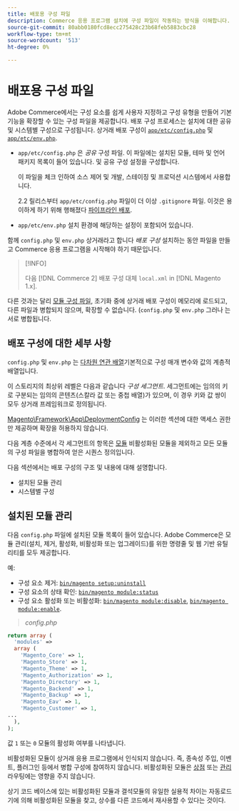 ```yaml
---
title: 배포용 구성 파일
description: Commerce 응용 프로그램 설치에 구성 파일이 작동하는 방식을 이해합니다.
source-git-commit: 80abb0180fcd8ecc275428c23b68feb5883cbc28
workflow-type: tm+mt
source-wordcount: '513'
ht-degree: 0%

---
```



# 배포용 구성 파일

Adobe Commerce에서는 구성 요소를 쉽게 사용자 지정하고 구성 유형을 만들어 기본 기능을 확장할 수 있는 구성 파일을 제공합니다. 배포 구성 프로세스는 설치에 대한 공유 및 시스템별 구성으로 구성됩니다. 상거래 배포 구성이 [`app/etc/config.php`](../reference/config-reference-configphp.md) 및 [`app/etc/env.php`](../reference/config-reference-envphp.md).

- `app/etc/config.php` 은 _공유_ 구성 파일.
이 파일에는 설치된 모듈, 테마 및 언어 패키지 목록이 들어 있습니다. 및 공유 구성 설정을 구성합니다.

   이 파일을 체크 인하여 소스 제어 및 개발, 스테이징 및 프로덕션 시스템에서 사용합니다.

   2.2 릴리스부터 `app/etc/config.php` 파일이 더 이상 `.gitignore` 파일.
이것은 용이하게 하기 위해 행해졌다 [파이프라인 배포](../deployment/technical-details.md).

- `app/etc/env.php` 설치 환경에 해당하는 설정이 포함되어 있습니다.

함께 `config.php` 및 `env.php` 상거래라고 합니다 _배포 구성_ 설치하는 동안 파일을 만들고 Commerce 응용 프로그램을 시작해야 하기 때문입니다.

>[!INFO]
>
>다음 [!DNL Commerce 2] 배포 구성 대체 `local.xml` in [!DNL Magento 1.x].

다른 것과는 달리 [모듈 구성 파일](../reference/module-files.md), 초기화 중에 상거래 배포 구성이 메모리에 로드되고, 다른 파일과 병합되지 않으며, 확장할 수 없습니다. (`config.php` 및 `env.php` 그러나 는 서로 병합됩니다.

## 배포 구성에 대한 세부 사항

`config.php` 및 `env.php` 는 [다차원 연관 배열](https://www.w3schools.com:443/php/php_arrays.asp)기본적으로 구성 매개 변수와 값의 계층적 배열입니다.

이 스토리지의 최상위 레벨은 다음과 같습니다 _구성 세그먼트_. 세그먼트에는 임의의 키로 구분되는 임의의 콘텐츠(스칼라 값 또는 중첩 배열)가 있으며, 이 경우 키와 값 쌍이 모두 상거래 프레임워크로 정의됩니다.

[Magento\Framework\App\DeploymentConfig](https://github.com/magento/magento2/blob/2.4/lib/internal/Magento/Framework/App/DeploymentConfig.php) 는 이러한 섹션에 대한 액세스 권한만 제공하며 확장을 허용하지 않습니다.

다음 계층 수준에서 각 세그먼트의 항목은 [모듈](https://glossary.magento.com/module) 비활성화된 모듈을 제외하고 모든 모듈의 구성 파일을 병합하여 얻은 시퀀스 정의입니다.

다음 섹션에서는 배포 구성의 구조 및 내용에 대해 설명합니다.

- 설치된 모듈 관리
- 시스템별 구성

## 설치된 모듈 관리

다음 `config.php` 파일에 설치된 모듈 목록이 들어 있습니다. Adobe Commerce은 모듈 관리(설치, 제거, 활성화, 비활성화 또는 업그레이드)를 위한 명령줄 및 웹 기반 유틸리티를 모두 제공합니다.

예:

- 구성 요소 제거: [`bin/magento setup:uninstall`](https://devdocs.magento.com/guides/v2.4/install-gde/install/cli/install-cli-uninstall.html)
- 구성 요소의 상태 확인: [`bin/magento module:status`](https://devdocs.magento.com/guides/v2.4/reference/cli/magento.html#modulestatus)
- 구성 요소 활성화 또는 비활성화: [`bin/magento module:disable`](https://devdocs.magento.com/guides/v2.4/install-gde/install/cli/install-cli-subcommands-enable.html#instgde-cli-subcommands-enable-disable), [`bin/magento module:enable`](https://devdocs.magento.com/guides/v2.4/install-gde/install/cli/install-cli-subcommands-enable.html#instgde-cli-subcommands-enable-disable).

> _config.php_

```php
return array (
  'modules' =>
  array (
    'Magento_Core' => 1,
    'Magento_Store' => 1,
    'Magento_Theme' => 1,
    'Magento_Authorization' => 1,
    'Magento_Directory' => 1,
    'Magento_Backend' => 1,
    'Magento_Backup' => 1,
    'Magento_Eav' => 1,
    'Magento_Customer' => 1,
...
  ),
);
```

값 `1` 또는 `0` 모듈의 활성화 여부를 나타냅니다.

비활성화된 모듈이 상거래 응용 프로그램에서 인식되지 않습니다. 즉, 종속성 주입, 이벤트, 플러그인 등에서 병합 구성에 참여하지 않습니다. 비활성화된 모듈은 [상점](https://glossary.magento.com/storefront) 또는 [관리](https://glossary.magento.com/admin) 라우팅에는 영향을 주지 않습니다.

상기 코드 베이스에 있는 비활성화된 모듈과 결석모듈의 유일한 실용적 차이는 자동로드기에 의해 비활성화된 모듈을 찾고, 상수를 다른 코드에서 재사용할 수 있다는 것이다.
